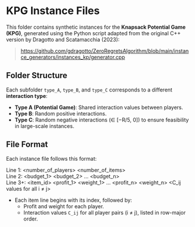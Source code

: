# KPG Instance Files

This folder contains synthetic instances for the **Knapsack Potential Game (KPG)**, generated using the Python script adapted from the original C++ version by Dragotto and Scatamacchia (2023):
> https://github.com/gdragotto/ZeroRegretsAlgorithm/blob/main/instance_generators/instances_kp/generator.cpp
 
## Folder Structure

Each subfolder `type_A`, `type_B`, and `type_C` corresponds to a different **interaction type**:

- **Type A (Potential Game)**: Shared interaction values between players.
- **Type B**: Random positive interactions.
- **Type C**: Random negative interactions (∈ [−R/5, 0]) to ensure feasibility in large-scale instances.

## File Format

Each instance file follows this format:

Line 1: <number_of_players> <number_of_items>  
Line 2: <budget_1> <budget_2> ... <budget_n>  
Line 3+: <item_id> <profit_1> <weight_1> ... <profit_n> <weight_n> <C_ij values for all i ≠ j>  

- Each item line begins with its index, followed by:
  - Profit and weight for each player.
  - Interaction values `C_ij` for all player pairs (i ≠ j), listed in row-major order.

